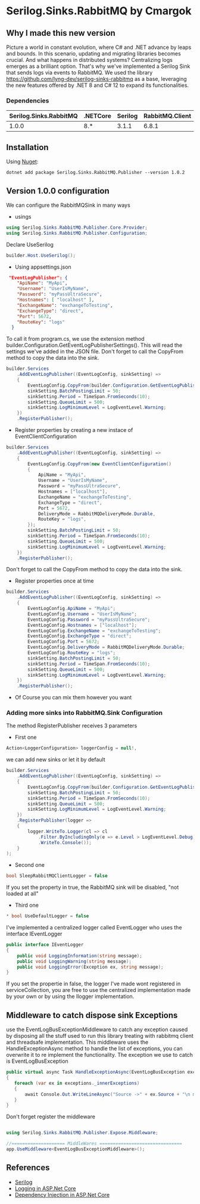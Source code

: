 # Serilog.Sinks.RabbitMQ by Cmargok

## Why I made this new version

Picture a world in constant evolution, where C# and .NET advance by leaps and bounds. In this scenario, updating and migrating libraries becomes crucial. And what happens in distributed systems? Centralizing logs emerges as a brilliant option. That's why we've implemented a Serilog Sink that sends logs via events to RabbitMQ. We used the library https://github.com/lyng-dev/serilog-sinks-rabbitmq as a base, leveraging the new features offered by .NET 8 and C# 12 to expand its functionalities.

### Dependencies

|Serilog.Sinks.RabbitMQ|.NETCore|Serilog|RabbitMQ.Client|Newtonsoft.Json|
|---|---|---|---|---|
|1.0.0|8.*|3.1.1|6.8.1|13.0.3|

## Installation

Using [Nuget](https://www.nuget.org/packages/Serilog.Sinks.RabbitMQ/):

```
dotnet add package Serilog.Sinks.RabbitMQ.Publisher --version 1.0.2
```
## Version 1.0.0 configuration

We can configure the RabbitMQSink in many ways

* usings 
```csharp
using Serilog.Sinks.RabbitMQ.Publisher.Core.Provider;
using Serilog.Sinks.RabbitMQ.Publisher.Configuration;
```

Declare UseSerilog
```csharp
builder.Host.UseSerilog();
```
* Using appsettings.json

```json
 "EventLogPublisher": {
    "ApiName": "MyApi",
    "Username": "UserIsMyName",
    "Password": "myPassUltraSecure",
    "Hostnames": [ "localhost" ],
    "ExchangeName": "exchangeToTesting",
    "ExchangeType": "direct",
    "Port": 5672,
    "RouteKey": "logs"
  }

```

To call it from program.cs, we use the extension method builder.Configuration.GetEventLogPublisherSettings(). This will read the settings we've added in the JSON file. Don't forget to call the CopyFrom method to copy the data into the sink.

```csharp
builder.Services
    .AddEventLogPublisher((EventLogConfig, sinkSetting) =>
    {
        EventLogConfig.CopyFrom(builder.Configuration.GetEventLogPublisherSettings());
        sinkSetting.BatchPostingLimit = 50;
        sinkSetting.Period = TimeSpan.FromSeconds(10);
        sinkSetting.QueueLimit = 500;
        sinkSetting.LogMinimumLevel = LogEventLevel.Warning;
    })
    .RegisterPublisher();

```

* Register properties by creating a new instace of EventClientConfiguration


```csharp
builder.Services
    .AddEventLogPublisher((EventLogConfig, sinkSetting) =>
    {
        EventLogConfig.CopyFrom(new EventClientConfiguration()
        {
            ApiName = "MyApi",
            Username = "UserIsMyName",
            Password = "myPassUltraSecure",
            Hostnames = ["localhost"],
            ExchangeName = "exchangeToTesting",
            ExchangeType = "direct",
            Port = 5672,
            DeliveryMode = RabbitMQDeliveryMode.Durable,
            RouteKey = "logs",
        });
        sinkSetting.BatchPostingLimit = 50;
        sinkSetting.Period = TimeSpan.FromSeconds(10);
        sinkSetting.QueueLimit = 500;
        sinkSetting.LogMinimumLevel = LogEventLevel.Warning;
    })
    .RegisterPublisher();

```
Don't forget to call the CopyFrom method to copy the data into the sink.

* Register properties once at time

```csharp
builder.Services
    .AddEventLogPublisher((EventLogConfig, sinkSetting) =>
    {
        EventLogConfig.ApiName = "MyApi";
        EventLogConfig.Username = "UserIsMyName";
        EventLogConfig.Password = "myPassUltraSecure";
        EventLogConfig.Hostnames = ["localhost"];
        EventLogConfig.ExchangeName = "exchangeToTesting";
        EventLogConfig.ExchangeType = "direct";
        EventLogConfig.Port = 5672;
        EventLogConfig.DeliveryMode = RabbitMQDeliveryMode.Durable;
        EventLogConfig.RouteKey = "logs";        
        sinkSetting.BatchPostingLimit = 50;
        sinkSetting.Period = TimeSpan.FromSeconds(10);
        sinkSetting.QueueLimit = 500;
        sinkSetting.LogMinimumLevel = LogEventLevel.Warning;
    })
    .RegisterPublisher();

```

* Of Course you can mix them however you want

### Adding more sinks into RabbitMQ.Sink Configuration

The method RegisterPublisher receives 3 parameters
* First one 
```csharp
Action<LoggerConfiguration> loggerConfig = null!, 
```  
we can add new sinks or let it by default


```csharp
builder.Services
    .AddEventLogPublisher((EventLogConfig, sinkSetting) =>
    {
        EventLogConfig.CopyFrom(builder.Configuration.GetEventLogPublisherSettings());
        sinkSetting.BatchPostingLimit = 50;
        sinkSetting.Period = TimeSpan.FromSeconds(10);
        sinkSetting.QueueLimit = 500;
        sinkSetting.LogMinimumLevel = LogEventLevel.Warning;
    })
    .RegisterPublisher(logger =>
    {
        logger.WriteTo.Logger(cl => cl
            .Filter.ByIncludingOnly(e => e.Level > LogEventLevel.Debug)
            .WriteTo.Console());
    }
);
```
* Second one
```csharp
bool SleepRabbitMQClientLogger = false
```
If you set the property in true, the RabbitMQ sink will be disabled, "not loaded at all"

* Third one
```csharp 
* bool UseDefaultLogger = false
```
I've implemented a centralized logger called EventLogger who uses the interface IEventLogger 
```csharp
public interface IEventLogger
{
    public void LoggingInformation(string message);
    public void LoggingWarning(string message);        
    public void LoggingError(Exception ex, string message);
}
```
If you set the propertie in false, the logger I've made wont registered in serviceCollection, you are free to use the centralized implementation made by your own or by using the Ilogger<T> implementation.

## Middleware to catch dispose sink Exceptions

use the EventLogBusExceptionMiddleware to catch any exception caused by disposing all the stuff used to run this library treating with rabbitmq client and threadsafe implementation. This middleware uses the HandleExceptionAsync method to handle the list of exceptions, you can overwrite it to re implement the functionality.
The exception we use to catch is EventLogBusException

```csharp
public virtual async Task HandleExceptionAsync(EventLogBusException exceptions)
{
   foreach (var ex in exceptions._innerExceptions)
   {
       await Console.Out.WriteLineAsync("Source ->" + ex.Source + "\n message -> " + ex.Message);
   }
}
```

Don't forget register the middleware
```csharp

using Serilog.Sinks.RabbitMQ.Publisher.Expose.Middleware;

//==================== MiddleWares ===============================
app.UseMiddleware<EventLogBusExceptionMiddleware>();
```

## References

- [Serilog](https://serilog.net/)
- [Logging in ASP.Net Core](https://docs.microsoft.com/en-us/aspnet/core/fundamentals/logging)
- [Dependency Injection in ASP.Net Core](https://docs.microsoft.com/en-us/aspnet/core/fundamentals/dependency-injection)